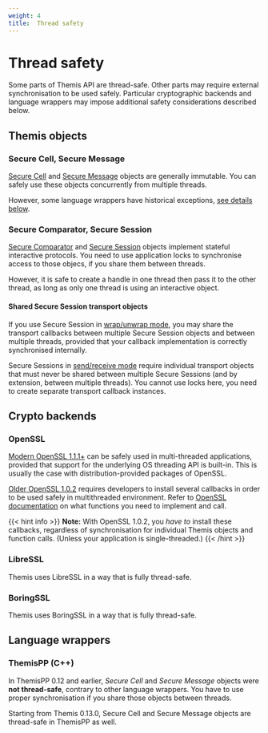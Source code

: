 ```yaml
---
weight: 4
title:  Thread safety
---
```


# Thread safety

Some parts of Themis API are thread-safe.
Other parts may require external synchronisation to be used safely.
Particular cryptographic backends and language wrappers may impose additional safety considerations described below.

## Themis objects

### Secure Cell, Secure Message

[Secure Cell](/themis/crypto-theory/cryptosystems/secure-cell/) and
[Secure Message](/themis/crypto-theory/cryptosystems/secure-message/)
objects are generally immutable.
You can safely use these objects concurrently from multiple threads.

However, some language wrappers have historical exceptions,
[see details below](#language-wrappers).

### Secure Comparator, Secure Session

[Secure Comparator](/themis/crypto-theory/cryptosystems/secure-comparator/) and
[Secure Session](/themis/crypto-theory/cryptosystems/secure-session/)
objects implement stateful interactive protocols.
You need to use application locks to synchronise access to those objecs,
if you share them between threads.

However, it is safe to create a handle in one thread then pass it to the other thread,
as long as only one thread is using an interactive object.

#### Shared Secure Session transport objects

If you use Secure Session in [wrap/unwrap mode](/themis/crypto-theory/cryptosystems/secure-session/#usage-models),
you may share the transport callbacks between multiple Secure Session objects
and between multiple threads,
provided that your callback implementation is correctly synchronised internally.

Secure Sessions in [send/receive mode](/themis/crypto-theory/cryptosystems/secure-session/#usage-models)
require individual transport objects that must never be shared between multiple Secure Sessions
(and by extension, between multiple threads).
You cannot use locks here, you need to create separate transport callback instances.

## Crypto backends

### OpenSSL

[Modern OpenSSL 1.1.1+](https://www.openssl.org/docs/man1.1.0/man3/CRYPTO_THREAD_lock_new.html)
can be safely used in multi-threaded applications,
provided that support for the underlying OS threading API is built-in.
This is usually the case with distribution-provided packages of OpenSSL.

[Older OpenSSL 1.0.2](https://www.openssl.org/docs/man1.0.2/man3/CRYPTO_lock.html)
requires developers to install several callbacks
in order to be used safely in multithreaded environment.
Refer to [OpenSSL documentation](https://www.openssl.org/docs/man1.0.2/man3/CRYPTO_lock.html)
on what functions you need to implement and call.

{{< hint info >}}
**Note:**
With OpenSSL 1.0.2, you _have to_ install these callbacks,
regardless of synchronisation for individual Themis objects and function calls.
(Unless your application is single-threaded.)
{{< /hint >}}

### LibreSSL

Themis uses LibreSSL in a way that is fully thread-safe.

### BoringSSL

Themis uses BoringSSL in a way that is fully thread-safe.

## Language wrappers

<!-- TODO: remove this section in 2021 -->
### ThemisPP (C++)

In ThemisPP 0.12 and earlier,
_Secure Cell_ and _Secure Message_ objects were **not thread-safe**,
contrary to other language wrappers.
You have to use proper synchronisation if you share those objects between threads.

Starting from Themis 0.13.0,
Secure Cell and Secure Message objects are thread-safe in ThemisPP as well.
